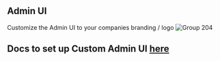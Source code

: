 ## Admin UI

Customize the Admin UI to your companies branding / logo
![Group 204](https://github.com/BerriAI/llm/assets/29436595/3b7dbfc2-6fcd-42af-996d-f734fb8f461b)

## Docs to set up Custom Admin UI [here](https://docs.llm.ai/docs/proxy/ui)

